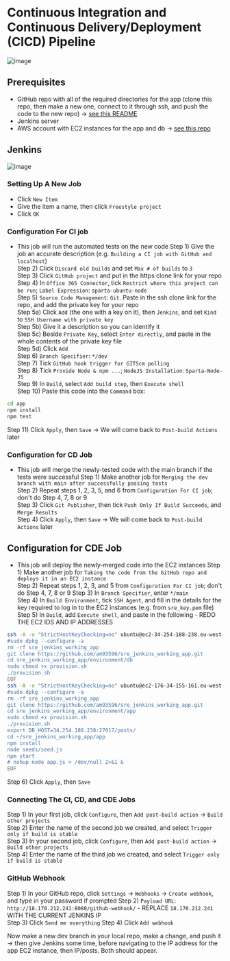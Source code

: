 # Continuous Integration and Continuous Delivery/Deployment (CICD) Pipeline
![image](https://user-images.githubusercontent.com/88166874/132583482-6d8060cb-54ac-43d7-8d7c-0ba62a9549a9.png)
## Prerequisites
- GitHub repo with all of the required directories for the app (clone this repo, then make a new one, connect to it through ssh, and push the code to the new repo) -> [see this README](https://github.com/am93596/SRE_Github_SSH/blob/main/README.md)  
- Jenkins server  
- AWS account with EC2 instances for the app and db -> [see this repo](https://github.com/am93596/SRE_intro_cloud_computing_two_tier_arch)  
## Jenkins
![image](https://user-images.githubusercontent.com/88166874/132583118-1a674c3b-0a95-420f-96bd-ea7c3a95ab29.png)
### Setting Up A New Job
- Click `New Item`
- Give the item a name, then click `Freestyle project`
- Click `OK`
### Configuration For CI job
- This job will run the automated tests on the new code
Step 1) Give the job an accurate description (e.g. `Building a CI job with GitHub and localhost`)  
Step 2) Click `Discard old builds` and set `Max # of builds` to `3`  
Step 3) Click `GitHub project` and put in the https clone link for your repo  
Step 4) In `Office 365 Connector`, tick `Restrict where this project can be run`; `Label Expression`: `sparta-ubuntu-node`  
Step 5) `Source Code Management`: `Git`. Paste in the ssh clone link for the repo, and add the private key for your repo  
  Step 5a) Click `Add` (the one with a key on it), then `Jenkins`, and set `Kind` to `SSH Username with private key`  
  Step 5b) Give it a description so you can identify it  
  Step 5c) Beside `Private Key`, select `Enter directly`, and paste in the whole contents of the private key file  
  Step 5d) Click `Add`  
Step 6) `Branch Specifier`: `*/dev`  
Step 7) Tick `GitHub hook trigger for GITScm polling`  
Step 8) Tick `Provide Node & npm ...`; `NodeJS Installation`: `Sparta-Node-JS`  
Step 9) In `Build`, select `Add build step`, then `Execute shell`  
Step 10) Paste this code into the `Command` box:  
```bash
cd app
npm install
npm test
```  
Step 11) Click `Apply`, then `Save` -> We will come back to `Post-build Actions` later  
### Configuration for CD Job
- This job will merge the newly-tested code with the main branch if the tests were successful
Step 1) Make another job for `Merging the dev branch with main after successfully passing tests`  
Step 2) Repeat steps 1, 2, 3, 5, and 6 from `Configuration For CI job`; don't do Step 4, 7, 8 or 9  
Step 3) Click `Git Publisher`, then tick `Push Only If Build Succeeds`, and `Merge Results`  
Step 4) Click `Apply`, then `Save` -> We will come back to `Post-build Actions` later  
## Configuration for CDE Job
- This job will deploy the newly-merged code into the EC2 instances
Step 1) Make another job for `Taking the code from the GitHub repo and deploys it in an EC2 instance`  
Step 2) Repeat steps 1, 2, 3, and 5 from `Configuration For CI job`; don't do Step 4, 7, 8 or 9 
Step 3) In `Branch Specifier`, enter `*/main`  
Step 4) In `Build Environment`, tick `SSH Agent`, and fill in the details for the key required to log in to the EC2 instances (e.g. from `sre_key.pem` file)  
Step 5) In `Build`, add `Execute shell`, and paste in the following - REDO THE EC2 IDS AND IP ADDRESSES  
```bash
ssh -A -o "StrictHostKeyChecking=no" ubuntu@ec2-34-254-188-238.eu-west-1.compute.amazonaws.com  << EOF
#sudo dpkg --configure -a
rm -rf sre_jenkins_working_app
git clone https://github.com/am93596/sre_jenkins_working_app.git
cd sre_jenkins_working_app/environment/db
sudo chmod +x provision.sh
./provision.sh
EOF
ssh -A -o "StrictHostKeyChecking=no" ubuntu@ec2-176-34-155-161.eu-west-1.compute.amazonaws.com  << EOF
#sudo dpkg --configure -a
rm -rf sre_jenkins_working_app
git clone https://github.com/am93596/sre_jenkins_working_app.git
cd sre_jenkins_working_app/environment/app
sudo chmod +x provision.sh
./provision.sh
export DB_HOST=34.254.188.238:27017/posts/
cd ~/sre_jenkins_working_app/app
npm install
node seeds/seed.js
npm start
# nohup node app.js > /dev/null 2>&1 &
EOF
```  
Step 6) Click `Apply`, then `Save`

### Connecting The CI, CD, and CDE Jobs
Step 1) In your first job, click `Configure`, then `Add post-build action` -> `Build other projects`  
Step 2) Enter the name of the second job we created, and select `Trigger only if build is stable`  
Step 3) In your second job, click `Configure`, then `Add post-build action` -> `Build other projects`  
Step 4) Enter the name of the third job we created, and select `Trigger only if build is stable`  

### GitHub Webhook
Step 1) In your GitHub repo, click `Settings` -> `Webhooks` -> `Create webhook`, and type in your password if prompted
Step 2) `Payload URL`: `http://18.170.212.241:8080/github-webhook/` - REPLACE `18.170.212.241` WITH THE CURRENT JENKINS IP  
Step 3) Click `Send me everything`
Step 4) Click `Add webhook`

Now make a new dev branch in your local repo, make a change, and push it -> then give Jenkins some time, before navigating to the IP address for the app EC2 instance, then IP/posts. Both should appear.

